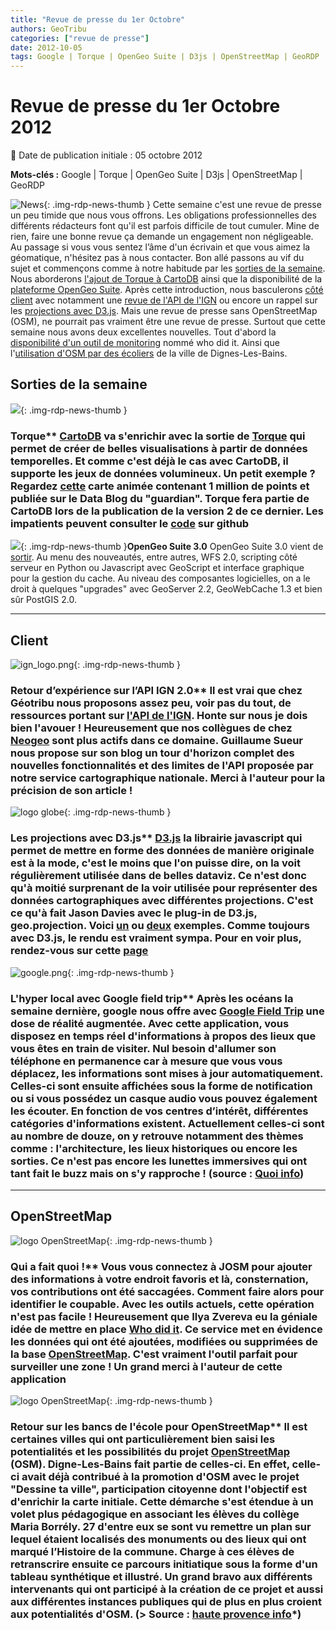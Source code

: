 ```yaml
---
title: "Revue de presse du 1er Octobre"
authors: GeoTribu
categories: ["revue de presse"]
date: 2012-10-05
tags: Google | Torque | OpenGeo Suite | D3js | OpenStreetMap | GeoRDP
---
```


# Revue de presse du 1er Octobre 2012

:calendar: Date de publication initiale : 05 octobre 2012

**Mots-clés :** Google | Torque | OpenGeo Suite | D3js | OpenStreetMap | GeoRDP

![News](https://cdn.geotribu.fr/img/internal/icons-rdp-news/news.png "Icône news générique"){: .img-rdp-news-thumb }
 Cette semaine c'est une revue de presse un peu timide que nous vous offrons. Les obligations professionnelles des différents rédacteurs font qu'il est parfois difficile de tout cumuler. Mine de rien, faire une bonne revue ça demande un engagement non négligeable. Au passage si vous vous sentez l’âme d'un écrivain et que vous aimez la géomatique, n'hésitez pas à nous contacter. Bon allé passons au vif du sujet et commençons comme à notre habitude par les [sorties de la semaine](#sorties). Nous aborderons [l'ajout de Torque à CartoDB](#news11) ainsi que la disponibilité de la [plateforme OpenGeo Suite](#news12). Après cette introduction, nous basculerons [côté client](#client) avec notamment une [revue de l'API de l'IGN](#news22) ou encore un rappel sur les [projections avec D3.js](#news42). Mais une revue de presse sans OpenStreetMap (OSM), ne pourrait pas vraiment être une revue de presse. Surtout que cette semaine nous avons deux excellentes nouvelles. Tout d'abord la [disponibilité d'un outil de monitoring](#news32) nommé who did it. Ainsi que l'[utilisation d'OSM par des écoliers](#news31) de la ville de Dignes-Les-Bains.

## Sorties de la semaine

 ![](https://cdn.geotribu.fr/img/logos-icones/entreprises_association/cartodb.png){: .img-rdp-news-thumb }

### Torque** [CartoDB](http://cartodb.com/) va s'enrichir avec la sortie de [Torque](http://blog.cartodb.com/post/32464928928/torque-big-data-meets-time-based-maps-bundled-with) qui permet de créer de belles visualisations à partir de données temporelles. Et comme c'est déjà le cas avec CartoDB, il supporte les jeux de données volumineux. Un petit exemple ? Regardez [cette](http://www.guardian.co.uk/news/datablog/interactive/2012/oct/01/first-world-war-royal-navy-ships-mapped) carte animée contenant 1 million de points et publiée sur le Data Blog du "guardian". Torque fera partie de CartoDB lors de la publication de la version 2 de ce dernier. Les impatients peuvent consulter le [code](https://github.com/CartoDB/torque) sur github

 ![](https://cdn.geotribu.fr/img/logos-icones/logiciels_librairies/opengeosuite.png){: .img-rdp-news-thumb }**OpenGeo Suite 3.0** OpenGeo Suite 3.0 vient de [sortir](http://blog.opengeo.org/2012/10/03/opengeo-suite-3-0-released/). Au menu des nouveautés, entre autres, WFS 2.0, scripting côté serveur en Python ou Javascript avec GeoScript et interface graphique pour la gestion du cache. Au niveau des composantes logicielles, on a le droit à quelques "upgrades" avec GeoServer 2.2, GeoWebCache 1.3 et bien sûr PostGIS 2.0.

----

## Client

 ![ign_logo.png](https://cdn.geotribu.fr/img/logos-icones/entreprises_association/ign.png){: .img-rdp-news-thumb }

### Retour d’expérience sur l’API IGN 2.0** Il est vrai que chez Géotribu nous proposons assez peu, voir pas du tout, de ressources portant sur [l'API de l'IGN](http://api.ign.fr/accueil). Honte sur nous je dois bien l'avouer ! Heureusement que nos collègues de chez [Neogeo](http://www.neogeo-online.net/) sont plus actifs dans ce domaine. Guillaume Sueur nous propose sur son blog un tour d'horizon complet des nouvelles fonctionnalités et des limites de l'API proposée par notre service cartographique nationale. Merci à l'auteur pour la précision de son article !

 ![logo globe](https://cdn.geotribu.fr/img/internal/icons-rdp-news/world.png "Icône de globe"){: .img-rdp-news-thumb }

### Les projections avec D3.js** [D3.js](http://d3js.org/) la librairie javascript qui permet de mettre en forme des données de manière originale est à la mode, c'est le moins que l'on puisse dire, on la voit régulièrement utilisée dans de belles dataviz. Ce n'est donc qu'à moitié surprenant de la voir utilisée pour représenter des données cartographiques avec différentes projections. C'est ce qu'à fait Jason Davies avec le plug-in de D3.js, geo.projection. Voici [un](http://bl.ocks.org/3764187) ou [deux](http://bl.ocks.org/3739752) exemples. Comme toujours avec D3.js, le rendu est vraiment sympa. Pour en voir plus, rendez-vous sur cette [page](http://bl.ocks.org/jasondavies)

 ![google.png](https://cdn.geotribu.fr/img/logos-icones/entreprises_association/google/google.webp){: .img-rdp-news-thumb }

### L'hyper local avec Google field trip** Après les océans la semaine dernière, google nous offre avec [Google Field Trip](https://play.google.com/store/apps/details?id=com.nianticproject.scout&hl=fr) une dose de réalité augmentée. Avec cette application, vous disposez en temps réel d'informations à propos des lieux que vous êtes en train de visiter. Nul besoin d'allumer son téléphone en permanence car à mesure que vous vous déplacez, les informations sont mises à jour automatiquement. Celles-ci sont ensuite affichées sous la forme de notification ou si vous possédez un casque audio vous pouvez également les écouter. En fonction de vos centres d’intérêt, différentes catégories d'informations existent. Actuellement celles-ci sont au nombre de douze, on y retrouve notamment des thèmes comme : l'architecture, les lieux historiques ou encore les sorties. Ce n'est pas encore les lunettes immersives qui ont tant fait le buzz mais on s'y rapproche ! (source : [Quoi info](http://quoi.info/actualite-hitech/2012/09/28/google-field-trip-a-grands-pas-vers-la-realite-augmentee-1151192/))

----

## OpenStreetMap

 ![logo OpenStreetMap](https://cdn.geotribu.fr/img/logos-icones/OpenStreetMap/Openstreetmap.png "logo OSM"){: .img-rdp-news-thumb }

### Qui a fait quoi !** Vous vous connectez à JOSM pour ajouter des informations à votre endroit favoris et là, consternation, vos contributions ont été saccagées. Comment faire alors pour identifier le coupable. Avec les outils actuels, cette opération n'est pas facile ! Heureusement que Ilya Zvereva eu la géniale idée de mettre en place [Who did it](http://zverik.osm.rambler.ru/whodidit/). Ce service met en évidence les données qui ont été ajoutées, modifiées ou supprimées de la base [OpenStreetMap](https://www.openstreetmap.org/). C'est vraiment l'outil parfait pour surveiller une zone ! Un grand merci à l'auteur de cette application

 ![logo OpenStreetMap](https://cdn.geotribu.fr/img/logos-icones/OpenStreetMap/Openstreetmap.png "logo OSM"){: .img-rdp-news-thumb }

### Retour sur les bancs de l'école pour OpenStreetMap** Il est certaines villes qui ont particulièrement bien saisi les potentialités et les possibilités du projet [OpenStreetMap](https://www.openstreetmap.org/) (OSM). Digne-Les-Bains fait partie de celles-ci. En effet, celle-ci avait déjà contribué à la promotion d'OSM avec le projet "Dessine ta ville", participation citoyenne dont l'objectif est d'enrichir la carte initiale. Cette démarche s'est étendue à un volet plus pédagogique en associant les élèves du collège Maria Borrély. 27 d'entre eux se sont vu remettre un plan sur lequel étaient localisés des monuments ou des lieux qui ont marqué l’Histoire de la commune. Charge à ces élèves de retranscrire ensuite ce parcours initiatique sous la forme d'un tableau synthétique et illustré. Un grand bravo aux différents intervenants qui ont participé à la création de ce projet et aussi aux différentes instances publiques qui de plus en plus croient aux potentialités d'OSM. (> Source : [haute provence info](http://www.hauteprovenceinfo.com/02102012Digne-les-Bains--les-eleves-sur-les-traces-des-illustres-de-la-commune.media?a=1135)*)
